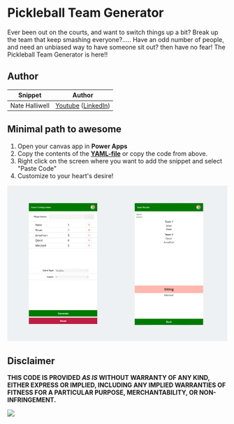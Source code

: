 # Pickleball Team Generator


Ever been out on the courts, and want to switch things up a bit? Break up the team that keep smashing everyone?..... Have an odd number of people, and need an unbiased way to have someone sit out? then have no fear! The Pickleball Team Generator is here!!


## Author

<!--- 
Replace the X by the correct values in the table below.
--->

Snippet|Author
--------|---------
Nate Halliwell | [Youtube](https://www.youtube.com/playlist?list=PLlQ81_et2aJ-XKx3gVfVl0dQbJU5mUfgf) ([LinkedIn](hhttps://www.linkedin.com/in/natehalliwell/))

## Minimal path to awesome

1. Open your canvas app in **Power Apps**
1. Copy the contents of the **[YAML-file](./source/team-generator.yaml)** or copy the code from above.
1. Right click on the screen where you want to add the snippet and select "Paste Code"
1. Customize to your heart's desire!

![A screenshot of the Game Configuration in Power Apps](./assets/App-Screenshots.png)


## Disclaimer

**THIS CODE IS PROVIDED *AS IS* WITHOUT WARRANTY OF ANY KIND, EITHER EXPRESS OR IMPLIED, INCLUDING ANY IMPLIED WARRANTIES OF FITNESS FOR A PARTICULAR PURPOSE, MERCHANTABILITY, OR NON-INFRINGEMENT.**

<img src="https://m365-visitor-stats.azurewebsites.net/powerplatform-snippets/power-apps/pickleball-team-generator" aria-hidden="true" />
